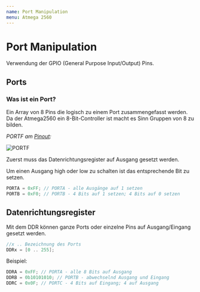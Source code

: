```yaml
---
name: Port Manipulation
menu: Atmega 2560
---
```


# Port Manipulation

Verwendung der GPIO (General Purpose Input/Output) Pins.

## Ports

### Was ist ein Port?
Ein Array von 8 Pins die logisch zu einem Port zusammengefasst werden. Da der Atmega2560 ein 8-Bit-Controller ist macht es Sinn Gruppen von 8 zu bilden.

*PORTF am [Pinout](../docs-atmega2560-pinmap):*

![PORTF](https://i.imgur.com/Mf3BDdw.png)

Zuerst muss das Datenrichtungsregister auf Ausgang gesetzt werden. 

Um einen Ausgang high oder low zu schalten ist das entsprechende Bit zu setzen.

```c
PORTA = 0xFF; // PORTA - alle Ausgänge auf 1 setzen
PORTB = 0xF0; // PORTB - 4 Bits auf 1 setzen; 4 Bits auf 0 setzen
```

## Datenrichtungsregister

Mit dem DDR können ganze Ports oder einzelne Pins auf Ausgang/Eingang gesetzt werden.

```c
//x .. Bezeichnung des Ports
DDRx = [0 .. 255];
```
Beispiel:
```c
DDRA = 0xFF; // PORTA - alle 8 Bits auf Ausgang
DDRB = 0b10101010; // PORTB - abwechselnd Ausgang und Eingang
DDRC = 0x0F; // PORTC - 4 Bits auf Eingang; 4 auf Ausgang
```
